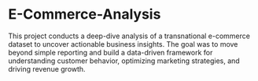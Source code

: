 # E-Commerce-Analysis
This project conducts a deep-dive analysis of a transnational e-commerce dataset to uncover actionable business insights. The goal was to move beyond simple reporting and build a data-driven framework for understanding customer behavior, optimizing marketing strategies, and driving revenue growth.
